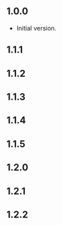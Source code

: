 ## 1.0.0

- Initial version.

## 1.1.1

## 1.1.2

## 1.1.3

## 1.1.4

## 1.1.5

## 1.2.0

## 1.2.1
## 1.2.2